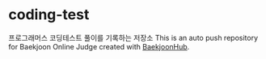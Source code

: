 # coding-test
프로그래머스 코딩테스트 풀이를 기록하는 저장소
This is an auto push repository for Baekjoon Online Judge created with [BaekjoonHub](https://github.com/BaekjoonHub/BaekjoonHub).
